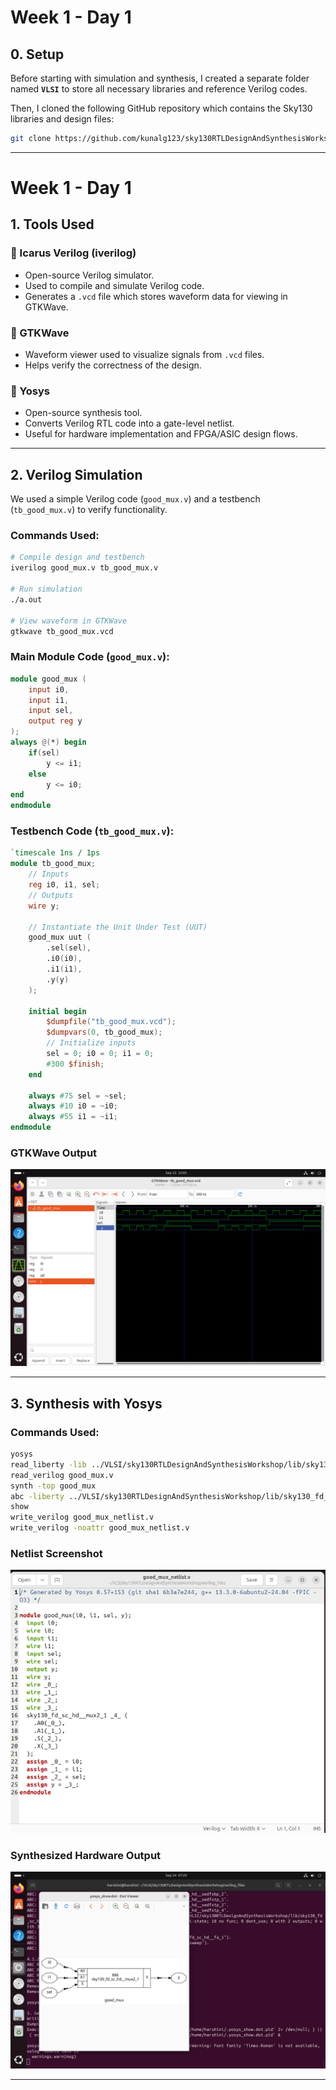 # Week 1 - Day 1

## 0. Setup

Before starting with simulation and synthesis, I created a separate folder named **`VLSI`** to store all necessary libraries and reference Verilog codes.  

Then, I cloned the following GitHub repository which contains the Sky130 libraries and design files:  

```bash
git clone https://github.com/kunalg123/sky130RTLDesignAndSynthesisWorkshop
```
---


# Week 1 - Day 1

## 1. Tools Used

### 🔹 Icarus Verilog (iverilog)
- Open-source Verilog simulator.
- Used to compile and simulate Verilog code.
- Generates a `.vcd` file which stores waveform data for viewing in GTKWave.

### 🔹 GTKWave
- Waveform viewer used to visualize signals from `.vcd` files.
- Helps verify the correctness of the design.

### 🔹 Yosys
- Open-source synthesis tool.
- Converts Verilog RTL code into a gate-level netlist.
- Useful for hardware implementation and FPGA/ASIC design flows.

---

## 2. Verilog Simulation

We used a simple Verilog code (`good_mux.v`) and a testbench (`tb_good_mux.v`) to verify functionality.  

### Commands Used:
```bash
# Compile design and testbench
iverilog good_mux.v tb_good_mux.v

# Run simulation
./a.out

# View waveform in GTKWave
gtkwave tb_good_mux.vcd
````

### Main Module Code (`good_mux.v`):

```verilog
module good_mux (
    input i0, 
    input i1, 
    input sel, 
    output reg y
);
always @(*) begin
    if(sel)
        y <= i1;
    else 
        y <= i0;
end
endmodule
```

### Testbench Code (`tb_good_mux.v`):

```verilog
`timescale 1ns / 1ps
module tb_good_mux;
    // Inputs
    reg i0, i1, sel;
    // Outputs
    wire y;

    // Instantiate the Unit Under Test (UUT)
    good_mux uut (
        .sel(sel),
        .i0(i0),
        .i1(i1),
        .y(y)
    );

    initial begin
        $dumpfile("tb_good_mux.vcd");
        $dumpvars(0, tb_good_mux);
        // Initialize inputs
        sel = 0; i0 = 0; i1 = 0;
        #300 $finish;
    end

    always #75 sel = ~sel;
    always #10 i0 = ~i0;
    always #55 i1 = ~i1;
endmodule
```

### GTKWave Output

![Waveform](images/tb_good_mux.png)

---

## 3. Synthesis with Yosys

### Commands Used:

```bash
yosys
read_liberty -lib ../VLSI/sky130RTLDesignAndSynthesisWorkshop/lib/sky130_fd_sc_hd__tt_025C_1v80.lib
read_verilog good_mux.v
synth -top good_mux
abc -liberty ../VLSI/sky130RTLDesignAndSynthesisWorkshop/lib/sky130_fd_sc_hd__tt_025C_1v80.lib
show
write_verilog good_mux_netlist.v
write_verilog -noattr good_mux_netlist.v
```

### Netlist Screenshot

![Netlist](images/netlist_good_mux.png)

### Synthesized Hardware Output

![Hardware Output](images/yosys_good_mux_show.png)

---


